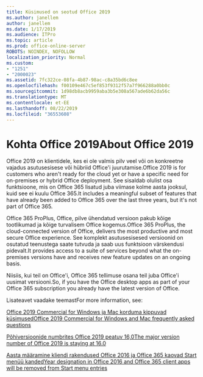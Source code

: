 ```yaml
---
title: Küsimused on seotud Office 2019
ms.author: janellem
author: janellem
ms.date: 1/17/2019
ms.audience: ITPro
ms.topic: article
ms.prod: office-online-server
ROBOTS: NOINDEX, NOFOLLOW
localization_priority: Normal
ms.custom:
- "1251"
- "2000023"
ms.assetid: 7fc322ce-08fa-4b87-98ac-c8a35bd6c8ee
ms.openlocfilehash: f00109e467c5ef853f9312f57a7f966288a0bb0c
ms.sourcegitcommit: 1d98db8acb9959aba3b5e308a567ade6b62da56c
ms.translationtype: MT
ms.contentlocale: et-EE
ms.lasthandoff: 08/22/2019
ms.locfileid: "36553608"
---
```

# <a name="about-office-2019"></a><span data-ttu-id="8b119-102">Kohta Office 2019</span><span class="sxs-lookup"><span data-stu-id="8b119-102">About Office 2019</span></span>

<span data-ttu-id="8b119-103">Office 2019 on klientidele, kes ei ole valmis pilv veel või on konkreetne vajadus asutusesisese või hübriid Office'i juurutamise.</span><span class="sxs-lookup"><span data-stu-id="8b119-103">Office 2019 is for customers who aren't ready for the cloud yet or have a specific need for on-premises or hybrid Office deployment.</span></span> <span data-ttu-id="8b119-104">See sisaldab olulist osa funktsioone, mis on Office 365 lisatud juba viimase kolme aasta jooksul, kuid see ei kuulu Office 365.</span><span class="sxs-lookup"><span data-stu-id="8b119-104">It includes a meaningful subset of features that have already been added to Office 365 over the last three years, but it's not part of Office 365.</span></span>
  
<span data-ttu-id="8b119-105">Office 365 ProPlus, Office, pilve ühendatud versioon pakub kõige tootlikumad ja kõige turvalisem Office kogemus.</span><span class="sxs-lookup"><span data-stu-id="8b119-105">Office 365 ProPlus, the cloud-connected version of Office, delivers the most productive and most secure Office experience.</span></span> <span data-ttu-id="8b119-106">See komplekt asutusesisesed versioonid on osutatud teenustega saate tutvuda ja saab uus funktsioon värskendusi pidevalt.</span><span class="sxs-lookup"><span data-stu-id="8b119-106">It provides access to a suite of services beyond what the on-premises versions have and receives new feature updates on an ongoing basis.</span></span>
  
<span data-ttu-id="8b119-107">Niisiis, kui teil on Office'i, Office 365 tellimuse osana teil juba Office'i uusimat versiooni.</span><span class="sxs-lookup"><span data-stu-id="8b119-107">So, if you have the Office desktop apps as part of your Office 365 subscription you already have the latest version of Office.</span></span>
  
<span data-ttu-id="8b119-108">Lisateavet vaadake teemast</span><span class="sxs-lookup"><span data-stu-id="8b119-108">For more information, see:</span></span>
  
[<span data-ttu-id="8b119-109">Office 2019 Commercial for Windows ja Mac korduma kippuvad küsimused</span><span class="sxs-lookup"><span data-stu-id="8b119-109">Office 2019 Commercial for Windows and Mac frequently asked questions</span></span>](https://support.microsoft.com/help/4133312)
  
[<span data-ttu-id="8b119-110">Põhiversioonide numbrites Office 2019 peatuv 16,0</span><span class="sxs-lookup"><span data-stu-id="8b119-110">The major version number of Office 2019 is staying at 16.0</span></span>](https://docs.microsoft.com/deployoffice/office2019/overview)
  
[<span data-ttu-id="8b119-111">Aasta määramine kliendi rakendused Office 2016 ja Office 365 kaovad Start menüü kanded</span><span class="sxs-lookup"><span data-stu-id="8b119-111">Year designation in Office 2016 and Office 365 client apps will be removed from Start menu entries</span></span>](https://support.office.com/article/8fe5e052-76d2-49de-af30-2e84ed3da907?wt.mc_id=Alchemy_ClientDIA)
  